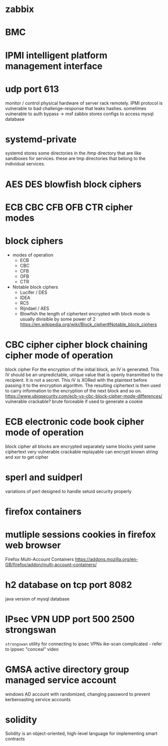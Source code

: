# zabbix
# BMC
# IPMI intelligent platform management interface
# udp port 613
monitor / control physical hardware of server rack remotely.
IPMI protocol is vulnerable to bad challenge-response that leaks hashes.
sometimes vulnerable to auth bypass -> msf
zabbix stores configs to access mysql database

# systemd-private
systemd stores some directories in the /tmp directory that are like sandboxes for services.
these are tmp directories that belong to the individual services.

# AES DES blowfish block ciphers
# ECB CBC CFB OFB CTR cipher modes
# block ciphers
- modes of operation
  - ECB
  - CBC
  - CFB
  - OFB
  - CTR
- Notable block ciphers
  - Lucifer / DES
  - IDEA
  - RC5
  - Rijndael / AES
  - Blowfish
the length of ciphertext encrypted with block mode is usually divisible by some power of 2
https://en.wikipedia.org/wiki/Block_cipher#Notable_block_ciphers

# CBC cipher cipher block chaining cipher mode of operation
block cipher
For the encryption of the initial block, an IV is generated.  This IV should be an unpredictable, unique value that is openly transmitted to the recipient.  It is not a secret.
This IV is XORed with the plaintext before passing it to the encryption algorithm.  The resulting ciphertext is then used to carry information to the encryption of the next block and so on.
https://www.ubiqsecurity.com/ecb-vs-cbc-block-cipher-mode-differences/
vulnerable
crackable?
brute forceable if used to generate a cookie

# ECB electronic code book cipher mode of operation
block cipher
all blocks are encrypted separately
same blocks yield same ciphertext
very vulnerable
crackable
replayable
can encrypt known string and xor to get cipher

# sperl and suidperl
variations of perl designed to handle setuid security properly

# firefox containers
# mutliple sessions cookies in firefox web browser
Firefox Multi-Account Containers
https://addons.mozilla.org/en-GB/firefox/addon/multi-account-containers/

# h2 database on tcp port 8082
java version of mysql database

# IPsec VPN UDP port 500 2500 strongswan
`strongswan` utility for connecting to ipsec VPNs
ike-scan
complicated - refer to ippsec "conceal" video

# GMSA active directory group managed service account
windows AD account with randomized, changing password to prevent kerberoasting service accounts

# solidity
Solidity is an object-oriented, high-level language for implementing smart contracts

